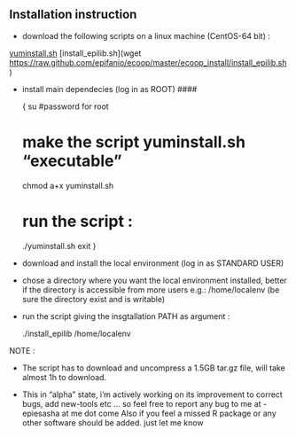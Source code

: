 ## Installation instruction

* download the following scripts on a linux machine (CentOS-64 bit) :

[yuminstall.sh](https://raw.github.com/epifanio/ecoop/master/ecoop_install/yuminstall.sh)
[install_epilib.sh](wget https://raw.github.com/epifanio/ecoop/master/ecoop_install/install_epilib.sh)

* install main dependecies (log in as  ROOT) ####
    
    {
    su
    #password for root
    # make the script yuminstall.sh “executable” 
    chmod a+x yuminstall.sh
    # run the script :
    ./yuminstall.sh
    exit
    }

* download and install the local environment (log in as STANDARD USER) 

* chose a directory where you want the local environment installed, better if the directory is accessible from more users e.g.:  /home/localenv  (be sure the directory exist and is writable)

* run the script giving the insgtallation PATH as argument :

    ./install_epilib /home/localenv



NOTE :

* The script has to download and uncompress a 1.5GB tar.gz file, will take almost 1h to download.

* This in “alpha” state, i’m actively working on its improvement to correct bugs, add new-tools etc …
so feel free to report any bug to me at - epiesasha at me dot come
Also if you feel a missed R package or any other software should be added. just let me know 
